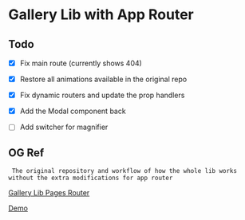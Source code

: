 # Gallery Lib with App Router

## Todo

- [x] Fix main route (currently shows 404)

- [X] Restore all animations available in the original repo

- [X] Fix dynamic routers and update the prop handlers

- [X] Add the Modal component back

- [ ] Add switcher for magnifier

## OG Ref

` The original repository and workflow of how the whole lib works without the extra modifications for app router`

[Gallery Lib Pages Router](https://github.com/Remote-Roofing/gallery-lib)

[Demo](https://magnify-gallery-lib.vercel.app/)
